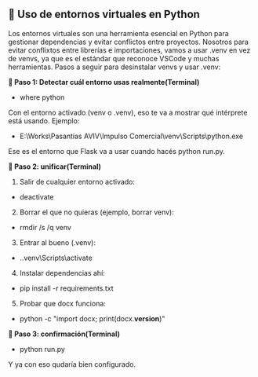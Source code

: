 ## 🚀 Uso de entornos virtuales en Python
Los entornos virtuales son una herramienta esencial en Python para gestionar dependencias y evitar conflictos entre proyectos. Nosotros para evitar conflixtos entre librerías e importaciones, 
vamos a usar .venv en vez de venvs, ya que es el estándar que reconoce VSCode y muchas herramientas. Pasos a seguir para desinstalar venvs y usar .venv:

**🔄 Paso 1: Detectar cuál entorno usas realmente(Terminal)**
- where python

Con el entorno activado (venv o .venv), eso te va a mostrar qué intérprete está usando.
Ejemplo:
- E:\Works\Pasantías AVIV\Impulso Comercial\venv\Scripts\python.exe

Ese es el entorno que Flask va a usar cuando hacés python run.py.

**🔄 Paso 2: unificar(Terminal)**
1. Salir de cualquier entorno activado:
- deactivate
2. Borrar el que no quieras (ejemplo, borrar venv):
- rmdir /s /q venv
3. Entrar al bueno (.venv):
- .\.venv\Scripts\activate
4. Instalar dependencias ahí:
- pip install -r requirements.txt
5. Probar que docx funciona:
- python -c "import docx; print(docx.__version__)"

**🔄 Paso 3: confirmación(Terminal)**
- python run.py

Y ya con eso qudaría bien configurado.